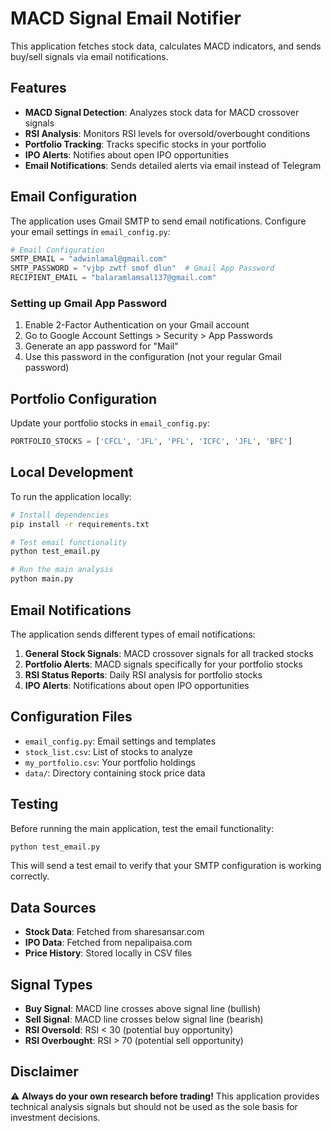 # MACD Signal Email Notifier

This application fetches stock data, calculates MACD indicators, and sends buy/sell signals via email notifications.

## Features

- **MACD Signal Detection**: Analyzes stock data for MACD crossover signals
- **RSI Analysis**: Monitors RSI levels for oversold/overbought conditions
- **Portfolio Tracking**: Tracks specific stocks in your portfolio
- **IPO Alerts**: Notifies about open IPO opportunities
- **Email Notifications**: Sends detailed alerts via email instead of Telegram

## Email Configuration

The application uses Gmail SMTP to send email notifications. Configure your email settings in `email_config.py`:

```python
# Email Configuration
SMTP_EMAIL = "adwinlamal@gmail.com"
SMTP_PASSWORD = "vjbp zwtf smof dlun"  # Gmail App Password
RECIPIENT_EMAIL = "balaramlamsal137@gmail.com"
```

### Setting up Gmail App Password

1. Enable 2-Factor Authentication on your Gmail account
2. Go to Google Account Settings > Security > App Passwords
3. Generate an app password for "Mail"
4. Use this password in the configuration (not your regular Gmail password)

## Portfolio Configuration

Update your portfolio stocks in `email_config.py`:

```python
PORTFOLIO_STOCKS = ['CFCL', 'JFL', 'PFL', 'ICFC', 'JFL', 'BFC']
```

## Local Development

To run the application locally:

```bash
# Install dependencies
pip install -r requirements.txt

# Test email functionality
python test_email.py

# Run the main analysis
python main.py
```

## Email Notifications

The application sends different types of email notifications:

1. **General Stock Signals**: MACD crossover signals for all tracked stocks
2. **Portfolio Alerts**: MACD signals specifically for your portfolio stocks
3. **RSI Status Reports**: Daily RSI analysis for portfolio stocks
4. **IPO Alerts**: Notifications about open IPO opportunities

## Configuration Files

- `email_config.py`: Email settings and templates
- `stock_list.csv`: List of stocks to analyze
- `my_portfolio.csv`: Your portfolio holdings
- `data/`: Directory containing stock price data

## Testing

Before running the main application, test the email functionality:

```bash
python test_email.py
```

This will send a test email to verify that your SMTP configuration is working correctly.

## Data Sources

- **Stock Data**: Fetched from sharesansar.com
- **IPO Data**: Fetched from nepalipaisa.com
- **Price History**: Stored locally in CSV files

## Signal Types

- **Buy Signal**: MACD line crosses above signal line (bullish)
- **Sell Signal**: MACD line crosses below signal line (bearish)
- **RSI Oversold**: RSI < 30 (potential buy opportunity)
- **RSI Overbought**: RSI > 70 (potential sell opportunity)

## Disclaimer

⚠️ **Always do your own research before trading!** This application provides technical analysis signals but should not be used as the sole basis for investment decisions. 